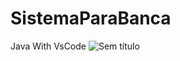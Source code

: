 # SistemaParaBanca
Java With VsCode
![Sem título](https://github.com/hanspeterdietiker/SistemaParaBanca/assets/126719678/20579afc-7b57-429f-8e4c-937a96f5db1e)
